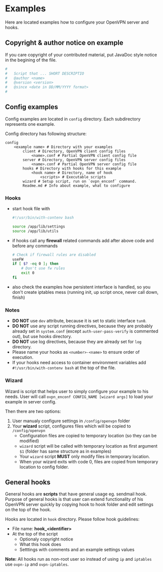 # Examples

Here are located examples how to configure your OpenVPN server and hooks.

## Copyright & author notice on example

If you care copyright of your contributed material, put JavaDoc style notice in the begining of the file.

``` bash
#
#   Script that ... SHORT DESCRIPTIO
#   @author <name>
#   @version <version>
#   @since <date in DD/MM/YYYY format>
#
```

## Config examples

Config examples are located in `config` directory. Each subdirectory represents one example.  

Config directory has following structure:  

```
config
    <example name> # Directory with your examples
        client # Directory, OpenVPN client config files
            <name>.conf # Partial OpenVPN client config file
        server # Directory, OpenVPN server config files
            <name>.conf # Partial OpenVPN server config file
        hooks # Directory with hooks for this example
            <hook name> # Directory, name of hook
                <scripts> # Executable scripts
        wizard # Setup script, run on `ovpn_enconf` command.
        Readme.md # Info about example, what to configure
```

### Hooks

- start hook file with

    ``` bash
    #!/usr/bin/with-contenv bash

    source /app/lib/settings
    source /app/lib/utils
    ```

- if hooks call any **firewall** related commands add after above code and before any commands

    ``` bash
    # Check if firewall rules are disabled
    useFW
    if [ $? -eq 0 ]; then
        # Don't use fw rules
        exit 0
    fi
    ```

- also check the examples how persistent interface is handled, so you don't create iptables mess (running init, up script once, never call down, finish)

### Notes

- **DO NOT** use `dev` attribute, because it is set to static interface `tun0`.
- **DO NOT** use any script running directives, because they are probably already set in `system.conf` (except `auth-user-pass-verify` is commented out), but use hooks directory.
- **DO NOT** use log directives, because they are already set for `log` directory.
- Please name your hooks as `<number>-<name>` to ensure order of execution.
- If your hooks need access to container environment variables add `#!/usr/bin/with-contenv bash` at the top of the file.

### Wizard

Wizard is script that helps user to simply configure your example to his needs.
User will call `ovpn_enconf CONFIG_NAME [wizard args]` to load your example in server config.  

Then there are two options:

1. User manualy configure settings in `/config/openvpn` folder
2. Your **wizard** script, configures files which will be copied to `/config/openvpn`
    - Configuration files are copied to temporary location (so they can be modified)
    - `wizard` script will be called with temporary location as first argument `$1` (folder has same structure as in examples)
    - Your `wizard` script **MUST** only modify files in temporary location.
    - When your wizard exits with code 0, files are copied from temporary location to config folder.

## General hooks

General hooks are **scripts** that have general usage eg. sendmail hook. Purpose of general hooks is that user can extend
functionality of his OpenVPN server quickly by copying hook to hook folder and edit settings on the top of the hook.

Hooks are located in `hook` directory. Please follow hook guidelines:

- File name: **hook_\<identifier\>**  
- At the top of the script
    - Optionaly copyright notice
    - What this hook does
    - Setttings with comments and an example settings values

**Note:** All hooks run as non-root user so instead of using `ip` and `iptables` use `ovpn-ip` and `ovpn-iptables`.